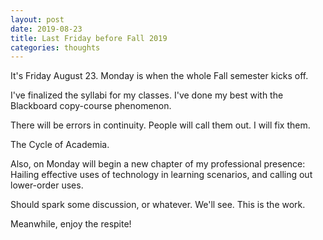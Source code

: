 ```yaml
---
layout: post
date: 2019-08-23
title: Last Friday before Fall 2019
categories: thoughts
---
```


It's Friday August 23. Monday is when the whole Fall semester kicks off.

I've finalized the syllabi for my classes. I've done my best with the Blackboard copy-course phenomenon.

There will be errors in continuity. People will call them out. I will fix them.

The Cycle of Academia.

Also, on Monday will begin a new chapter of my professional presence: Hailing effective uses of technology in learning scenarios, and calling out lower-order uses.

Should spark some discussion, or whatever. We'll see. This is the work.

Meanwhile, enjoy the respite!
